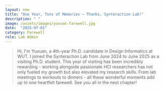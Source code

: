 ```yaml
---
layout: new
title: "One Year, Tons of Memories – Thanks, Synteraction Lab!"
description: " "
image: /assets/images/yuxuan-farewell.jpg
date:  "2025-07-01"
category: Farewell
role: Lab Admin
---
```

>Hi, I'm Yuxuan, a 4th-year Ph.D. candidate in Design Informatics at WUT. I joined the Synteraction Lab from June 2024 to June 2025 as a visiting Ph.D. student. This year of visiting has been incredibly rewarding - working alongside passionate HCI researchers has not only fueled my growth but also elevated my research skills. From lab meetings to workouts to dinners - all these wonderful moments add up to one heartfelt farewell. See you all in the next chapter!